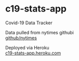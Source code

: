 # c19-stats-app

Covid-19 Data Tracker

Data pulled from nytimes githubi\
[github/nytimes](https://github.com/nytimes/covid-19-data)

Deployed via Heroku\
[c19-stats-app.heroku.com](https://c19-stats-app.herokuapp.com/)

